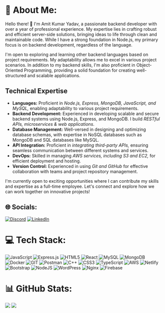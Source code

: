 # 💫 About Me:
Hello there! 👋 I'm Amit Kumar Yadav, a passionate backend developer with over a year of professional experience. My expertise lies in crafting robust and efficient server-side solutions, bringing ideas to life through clean and maintainable code. While I have a strong foundation in Node.js, my primary focus is on backend development, regardless of the language.

I'm open to exploring and learning other backend languages based on project requirements. My adaptability allows me to excel in various project scenarios. In addition to my backend skills, I'm also proficient in Object-Oriented Programming, providing a solid foundation for creating well-structured and scalable applications.

## Technical Expertise

- **Languages:** Proficient in *Node.js, Express, MongoDB, JavaScript, and MySQL,* enabling adaptability to various project requirements.
- **Backend Development:** Experienced in developing scalable and secure backend systems using Node.js, Express, and MongoDB. I build *RESTful APIs, microservices & web applications*.
- **Database Management:** Well-versed in designing and optimizing database schemas, with expertise in NoSQL databases such as MongoDB and SQL databases like MySQL.
- **API Integration:** Proficient in *integrating third-party APIs,* ensuring seamless communication between different systems and services.
- **DevOps:** Skilled in managing *AWS services, including S3 and EC2,* for efficient deployment and hosting.
- **Version Control:** Experienced in using *Git and GitHub* for effective collaboration with teams and project repository management.

I'm currently open to exciting opportunities where I can contribute my skills and expertise as a full-time employee. Let's connect and explore how we can work together on innovative projects!


## 🌐 Socials:
[![Discord](https://img.shields.io/badge/Discord-%237289DA.svg?logo=discord&logoColor=white)](https://discord.gg/amitkumaryadav6922) [![LinkedIn](https://img.shields.io/badge/LinkedIn-%230077B5.svg?logo=linkedin&logoColor=white)](https://linkedin.com/in/amit-kr-yadav) 

# 💻 Tech Stack:
![JavaScript](https://img.shields.io/badge/javascript-%23323330.svg?style=for-the-badge&logo=javascript&logoColor=%23F7DF1E) ![Express.js](https://img.shields.io/badge/express.js-%23404d59.svg?style=for-the-badge&logo=express&logoColor=%2361DAFB) ![HTML5](https://img.shields.io/badge/html5-%23E34F26.svg?style=for-the-badge&logo=html5&logoColor=white) ![React](https://img.shields.io/badge/react-%2320232a.svg?style=for-the-badge&logo=react&logoColor=%2361DAFB) ![MySQL](https://img.shields.io/badge/mysql-%2300000f.svg?style=for-the-badge&logo=mysql&logoColor=white) ![MongoDB](https://img.shields.io/badge/MongoDB-%234ea94b.svg?style=for-the-badge&logo=mongodb&logoColor=white) ![Docker](https://img.shields.io/badge/docker-%230db7ed.svg?style=for-the-badge&logo=docker&logoColor=white) ![GIT](https://img.shields.io/badge/Git-fc6d26?style=for-the-badge&logo=git&logoColor=white) ![Postman](https://img.shields.io/badge/Postman-FF6C37?style=for-the-badge&logo=postman&logoColor=white) ![C++](https://img.shields.io/badge/c++-%2300599C.svg?style=for-the-badge&logo=c%2B%2B&logoColor=white) ![CSS3](https://img.shields.io/badge/css3-%231572B6.svg?style=for-the-badge&logo=css3&logoColor=white) ![TypeScript](https://img.shields.io/badge/typescript-%23007ACC.svg?style=for-the-badge&logo=typescript&logoColor=white) ![AWS](https://img.shields.io/badge/AWS-%23FF9900.svg?style=for-the-badge&logo=amazon-aws&logoColor=white) ![Netlify](https://img.shields.io/badge/netlify-%23000000.svg?style=for-the-badge&logo=netlify&logoColor=#00C7B7) ![Bootstrap](https://img.shields.io/badge/bootstrap-%238511FA.svg?style=for-the-badge&logo=bootstrap&logoColor=white) ![NodeJS](https://img.shields.io/badge/node.js-6DA55F?style=for-the-badge&logo=node.js&logoColor=white) ![WordPress](https://img.shields.io/badge/WordPress-%23117AC9.svg?style=for-the-badge&logo=WordPress&logoColor=white) ![Nginx](https://img.shields.io/badge/nginx-%23009639.svg?style=for-the-badge&logo=nginx&logoColor=white) ![Firebase](https://img.shields.io/badge/Firebase-039BE5?style=for-the-badge&logo=Firebase&logoColor=white)
# 📊 GitHub Stats:
![](https://github-readme-streak-stats.herokuapp.com/?user=amit1github&theme=dark&hide_border=true)
![](https://github-readme-stats.vercel.app/api/top-langs/?username=amit1github&theme=dark&hide_border=true&include_all_commits=true&count_private=false&layout=compact)

<!-- Proudly created with GPRM ( https://gprm.itsvg.in ) -->

